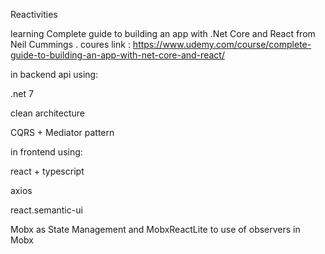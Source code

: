 Reactivities

learning Complete guide to building an app with .Net Core and React
from Neil Cummings . coures link : https://www.udemy.com/course/complete-guide-to-building-an-app-with-net-core-and-react/



in backend api using:

.net 7

clean architecture

CQRS + Mediator pattern 




in frontend using:

react + typescript

axios

react.semantic-ui

Mobx as State Management and MobxReactLite to use of observers in Mobx